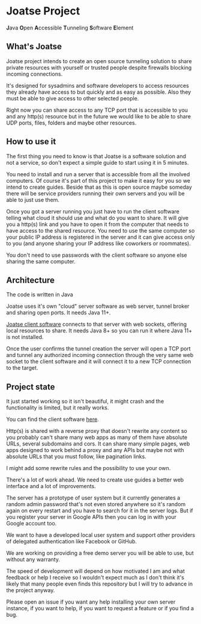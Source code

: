 # Joatse Project

**J**ava **O**pen **A**ccessible **T**unneling **S**oftware **E**lement

## What's Joatse

Joatse project intends to create an open source tunneling solution to share private resources with yourself or trusted people despite firewalls blocking incoming connections.

It's designed for sysadmins and software developers to access resources they already have access to but quickly and as easy as possible. Also they must be able to give access to other selected people.

Right now you can share access to any TCP port that is accessible to you and any http(s) resource but in the future we would like to be able to share UDP ports, files, folders and maybe other resources.

## How to use it

The first thing you need to know is that Joatse is a software solution and not a service, so don't expect a simple guide to start using it in 5 minutes.

You need to install and run a server that is accessible from all the involved computers. Of course it's part of this project to make it easy for you so we intend to create guides. Beside that as this is open source maybe someday there will be service providers running their own servers and you will be able to just use them.

Once you got a server running you just have to run the client software telling what cloud it should use and what do you want to share. It will give you a http(s) link and you have to open it from the computer that needs to have access to the shared resource. You need to use the same computer so your public IP address is registered in the server and it can give access only to you (and anyone sharing your IP address like coworkers or roommates).

You don't need to use passwords with the client software so anyone else sharing the same computer.

## Architecture

The code is written in Java 

Joatse uses it's own "cloud" server software as web server, tunnel broker and sharing open ports. It needs Java 11+.

[Joatse client software](https://github.com/aalku/joatse-target) connects to that server with web sockets, offering local resources to share. It needs Java 8+ so you can run it where Java 11+ is not installed.

Once the user confirms the tunnel creation the server will open a TCP port and tunnel any authorized incoming connection through the very same web socket to the client software and it will connect it to a new TCP connection to the target.

## Project state

It just started working so it isn't beautiful, it might crash and the functionality is limited, but it really works.

You can find the client software [here](https://github.com/aalku/joatse-target).

Http(s) is shared with a reverse proxy that doesn't rewrite any content so you probably can't share many web apps as many of them have absolute URLs, several subdomains and cors. It can share many simple pages, web apps designed to work behind a proxy and any APIs but maybe not with absolute URLs that you must follow, like pagination links.

I might add some rewrite rules and the possibility to use your own.

There's a lot of work ahead. We need to create use guides a better web interface and a lot of improvements.

The server has a prototype of user system but it currently generates a random admin password that's not even stored anywhere so it's random again on every restart and you have to search for it in the server logs. But if you register your server in Google APIs then you can log in with your Google account too.

We want to have a developed local user system and support other providers of delegated authentication like Facebook or GitHub.

We are working on providing a free demo server you will be able to use, but without any warranty.

The speed of development will depend on how motivated I am and what feedback or help I receive so I wouldn't expect much as I don't think it's likely that many people even finds this repository but I will try to advance in the project anyway.

Please open an issue if you want any help installing your own server instance, if you want to help, if you want to request a feature or if you find a bug.